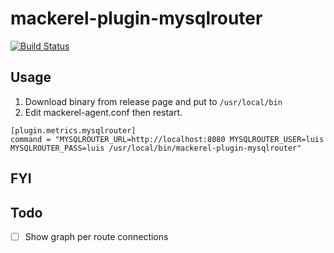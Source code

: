 mackerel-plugin-mysqlrouter
============================
[![Build Status](https://cloud.drone.io/api/badges/rluisr/mysqlrouter_exporter/status.svg)](https://cloud.drone.io/rluisr/mysqlrouter_exporter)

Usage
-----
1. Download binary from release page and put to `/usr/local/bin`
2. Edit mackerel-agent.conf then restart.
```
[plugin.metrics.mysqlrouter]
command = "MYSQLROUTER_URL=http://localhost:8080 MYSQLROUTER_USER=luis MYSQLROUTER_PASS=luis /usr/local/bin/mackerel-plugin-mysqlrouter"
```

FYI
---


Todo
----
- [ ] Show graph per route connections